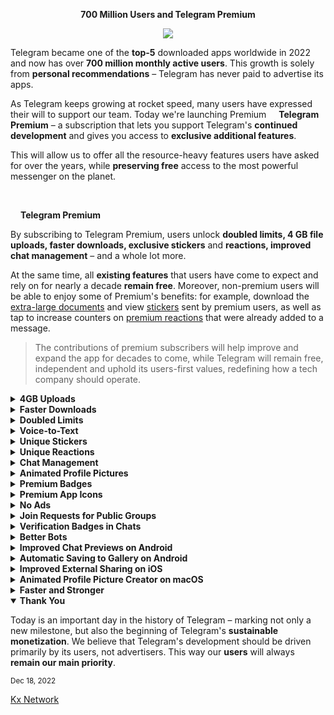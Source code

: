 <div align="center">

**700 Million Users and Telegram Premium**

[<img src="https://github.com/TelegramOfficial/Premium/blob/main/assets/700M.jpeg">](qhttps://github.com/TelegramOfficial/Premium)

</div>

Telegram became one of the **top-5** downloaded apps worldwide in 2022 and now has over **700 million monthly active users**. This growth is solely from **personal recommendations** – Telegram has never paid to advertise its apps.

As Telegram keeps growing at rocket speed, many users have expressed their will to support our team. Today we're launching Premium [<img src="https://github.com/TelegramOfficial/Premium/blob/main/assets/PremiumStar.png" width="12" height="auto">](https://github.com/TelegramOfficial)
 **Telegram Premium** – a subscription that lets you support Telegram's **continued development** and gives you access to **exclusive additional features**.

This will allow us to offer all the resource-heavy features users have asked for over the years, while **preserving free** access to the most powerful messenger on the planet.

<br>

[<img src="https://github.com/TelegramOfficial/Premium/blob/main/assets/PremiumStar.png" width="12" height="auto">](https://github.com/TelegramOfficial) **Telegram Premium**

By subscribing to Telegram Premium, users unlock **doubled limits, 4 GB file uploads, faster downloads, exclusive stickers** and **reactions, improved chat management** – and a whole lot more.

At the same time, all **existing features** that users have come to expect and rely on for nearly a decade **remain free**. Moreover, non-premium users will be able to enjoy some of Premium's benefits: for example, download the [extra-large documents]() and view [stickers]() sent by premium users, as well as tap to increase counters on [premium reactions]() that were already added to a message.

> The contributions of premium subscribers will help improve and expand the app for decades to come, while Telegram will remain free, independent and uphold its users-first values, redefining how a tech company should operate.

<details>
 <summary><b>4GB Uploads</b></summary><p>

Any user can upload large files and media, each up to 2 GB in size and enjoy unlimited storage in the Telegram Cloud for free. With Telegram Premium, subscribers will now be able to send **[4 GB](#4-gb) files** – enough space for 4 hours of 1080p video, or 18 days of high-quality audio.

 <div align="center">

[<img src="https://github.com/TelegramOfficial/Premium/blob/main/assets/4GbSize.gif" width="auto" height="auto">](https://github.com/TelegramOfficial)

 </div>

> **All** Telegram users can **download** these extra-large documents, regardless of whether they are subscribed to Telegram Premium.

</details>
<details>
 <summary><b>Faster Downloads</b></summary><p>

Premium subscribers are able to download media and files at the **fastest possible speed**. You can access everything in your unlimited cloud storage as fast as your network can keep up.

 <div align="center">

[<img src="https://github.com/TelegramOfficial/Premium/blob/main/assets/FasterDownloadSpeed.gif" width="auto" height="auto">](https://github.com/TelegramOfficial)

 </div>
</details>
<details>
 <summary><b>Doubled Limits</b></summary><p>

Premium users get increased limits for almost everything in the app. With Premium, you can follow up to **1000 channels**, create up to **20 chat folders** with up to **200 chats** each, add a **fourth account** to any Telegram app, pin **10 chats** in the main list and save up to **10 favorite stickers**.

 <div align="center">

[<img src="https://github.com/TelegramOfficial/Premium/blob/main/assets/DoubledLimits.jpeg" width="auto" height="auto">](https://github.com/TelegramOfficial)

 </div>

You can also write a **longer bio** and include a link in it. Similarly, Premium allows adding more characters to media captions. Finding the proper way to respond to any message will be easier with up to **400 favorite GIFs**. Lastly, Premium users can reserve up to **20 public t.me links**, making any group or channel you create stand out with a short and concise link.

</details>
<details>
 <summary><b>Voice-to-Text</b></summary><p>

Voice messages can be **converted to text** for those times you don't want to listen, but want to see what it says. You can **rate** transcriptions to help improve them.

 <div align="center">

[<img src="https://github.com/TelegramOfficial/Premium/blob/main/assets/Voice2Text.gif" width="auto" height="auto">](https://github.com/TelegramOfficial)

 </div>

</details>
<details>
 <summary><b>Unique Stickers</b></summary><p>

Dozens of stickers now have impressive **full-screen animations**, which Premium users can send in any chat to add extra emotion and expressive effects that are visible for **all users**. This premium sticker collection will be updated monthly by Telegram artists.

 <div align="center">

[<img src="https://github.com/TelegramOfficial/Premium/blob/main/assets/PremiumStickers.gif" width="auto" height="auto">](https://github.com/TelegramOfficial)

 </div>

> You can quickly find Premium Stickers from all your packs in a dedicated section of your sticker panel, below 'Recently Used'.

</details>
<details>
 <summary><b>Unique Reactions</b></summary><p>

Premium users also unlock more ways to react to messages, with over **10 new emoji** like 👌😍❤️‍🔥💯 (and the new favorites 🤡🌭🐳).

 <div align="center">

[<img src="https://github.com/TelegramOfficial/Premium/blob/main/assets/UniqueReactions.gif" width="auto" height="auto">](https://github.com/TelegramOfficial)

 </div>
</details>

<details>
 <summary><b>Chat Management</b></summary><p>

Telegram Premium includes new tools to organize your chat list – like changing your **default chat folder** so the app always opens on a **custom folder** or, say, *Unread* instead of *All Chats*.

 <div align="center">

[<img src="https://github.com/TelegramOfficial/Premium/blob/main/assets/ChatManagement.gif" width="auto" height="auto">](https://github.com/TelegramOfficial)

 </div>

> To change your default folder, press and hold a folder in your chat list > Reorder > and drag your preferred folder to the first space.

Additionally, subscribers can enable a setting in Privacy and Security to automatically **archive and mute new chats**, helping organize even the busiest chat lists.

</details>

<details>
 <summary><b>Animated Profile Pictures</b></summary><p>

The profile videos of premium users will animate **for everyone** throughout the app – including **in chats and the chat list**. Let everyone see your new look, or flex your creativity with a unique looping animation.

 <div align="center">

[<img src="https://github.com/TelegramOfficial/Premium/blob/main/assets/AnimatedProfile.gif" width="auto" height="auto">](https://github.com/TelegramOfficial)

 </div>
</details>

<details>
 <summary><b>Premium Badges</b></summary><p>

All premium users get a Premium [<img src="https://github.com/TelegramOfficial/Premium/blob/main/assets/PremiumStar.png" width="15" height="auto">](https://github.com/TelegramOfficial) **special badge** that appears next to their name in the **chat list, chat headers, and member lists** in groups – showing that they help support Telegram and are part of the club that receives exclusive features first.

 <div align="center">

[<img src="https://github.com/TelegramOfficial/Premium/blob/main/assets/ProfileBadge.gif" width="auto" height="auto">](https://github.com/TelegramOfficial)

 </div>
</details>

<details>
 <summary><b>Premium App Icons</b></summary><p>

**New icons** are available that premium users can add to their Home Screen to better match their personality or wallpaper. Choose from a premium star, night sky, or turbo-plane.

 <div align="center">

[<img src="https://github.com/TelegramOfficial/Premium/blob/main/assets/PremiumAppIcons.jpeg" width="auto" height="auto">](https://github.com/TelegramOfficial)

 </div>
</details>

<details>
 <summary><b>No Ads</b></summary>

In some countries, Sponsored Messages are shown in large, public one-to-many channels. These minimalist, privacy-conscious advertisements help support Telegram's operating costs, but will no longer appear for subscribers of Telegram Premium.

 <div align="center">

[<img src="https://github.com/TelegramOfficial/Premium/blob/main/assets/NoAds.gif" width="auto" height="auto">](https://github.com/TelegramOfficial)

 </div>

> Premium subscriptions help Telegram pay not only for the additional expenses of premium features, but also support the free version of Telegram for everyone.

**Improvements for Everyone**

While we are going to release more exciting features for Premium subscribers, we will keep implementing free features available for everyone, and do it faster than any other massively popular app. This update is no exception – it adds **join requests** for public groups, an animated screen for **external sharing, improved bot descriptions**, and more.

</details>

<details>
 <summary><b>Join Requests for Public Groups</b></summary>

Public groups can now enable join requests – allowing group admins to review new members before approving them to write in the chat. Users who open the group can tap Request to Join, adding their request to a list that only admins can access.

 <div align="center">

[<img src="https://github.com/TelegramOfficial/Premium/blob/main/assets/Requests2Join.jpeg" width="auto" height="auto">](https://github.com/TelegramOfficial)

</div>

> Owners of public groups can enable join requests via *Group Info > Edit > Group Type > Who Can Send Messages > select Only Members >* enable *Approve New Members*.

</details>
<details>
 <summary><b>Verification Badges in Chats</b></summary>

Public figures and organizations can verify their group, channel or bot – receiving a verification badge Verification Check to show users that messages are coming from a confirmed source. In addition to profiles, search results and the chat list, these badges now appear at the top of the chat. This makes it even easier to identify verified sources of information.

 <div align="center">

[<img src="https://github.com/TelegramOfficial/Premium/blob/main/assets/VerificationBadge.gif" width="auto" height="auto">](https://github.com/TelegramOfficial)

 </div>

> If you're verified on at least two social networks, you can [verify your group, channel or bot](https://telegram.org/verify).

</details>
<details>
 <summary><b>Better Bots</b></summary>

Bots on Telegram can help you take quizzes, accept payments and even replace whole websites. Bot developers can now include a **photo or video** in the **“What can this bot do?”** section of their bots to show off their features.

 <div align="center">

[<img src="https://github.com/TelegramOfficial/Premium/blob/main/assets/BetterBots.jpeg" width="auto" height="auto">](https://github.com/TelegramOfficial)

 </div>

Bots that are integrated into the Attach attachment menu can now also work in groups and channels in addition to one-on-one chats.

> The Bot API is a free and open platform, available to everyone. If you're looking to build your own bot, check out [this page](https://core.telegram.org/bots).

</details>
<details>
 <summary><b>Improved Chat Previews on Android</b></summary>

This update brings **improved chat previews** on par with iOS. Now you can scroll through them to **view the whole chat** without marking it as read. **New buttons** have been added to let you mark the chat as read, mute it, pin it or delete it.

 <div align="center">

[<img src="https://github.com/TelegramOfficial/Premium/blob/main/assets/ImproveChat.gif" width="auto" height="auto">](https://github.com/TelegramOfficial)

 </div>

> To preview a chat, simply press and hold its profile picture in your chat list.

</details>
<details>
 <summary><b>Automatic Saving to Gallery on Android</b></summary>

The option to automatically **save media to Gallery** is back with renewed vigor: saving media can now be enabled and disabled separately for chats with **users, groups or channels**.

 <div align="center">

[<img src="https://github.com/TelegramOfficial/Premium/blob/main/assets/Save2Gallery.jpeg" width="auto" height="auto">](https://github.com/TelegramOfficial)

 </div>
</details>
<details>
 <summary><b>Improved External Sharing on iOS</b></summary>

With the ability to send files up to **2 GB** (or 4 GB), users can easily share large media items from **other apps** directly to Telegram on any mobile platform. This saves both time and storage space – so you don't have to save the file before sending it in Telegram.

When sending large files shared from another app on iOS, you can now watch an **animated progress bar** to find out if you have enough time for a tea or if you should stick with espresso.

 <div align="center">

[<img src="https://github.com/TelegramOfficial/Premium/blob/main/assets/iOS.gif" width="auto" height="auto">](https://github.com/TelegramOfficial)

 </div>
</details>
<details>
 <summary><b>Animated Profile Picture Creator on macOS</b></summary>

Users on macOS now have a quick way to generate a custom profile picture – choose any sticker or animated emoji as the focus, and add a colorful gradient background. You can set one for your own profile, or as a group or channel photo – making it easy to create a themed icon for chats without searching for stock photos.

 <div align="center">

[<img src="https://github.com/TelegramOfficial/Premium/blob/main/assets/AnimatedProfile.gif" width="auto" height="auto">](https://github.com/TelegramOfficial)

 </div>

> To create one of these, go to Settings or a Chat Info page, click Edit > click the Profile Picture > select Sticker or Emoji.

</details>
<details>
 <summary><b>Faster and Stronger</b></summary>

This update includes over **100 fixes and optimizations** to the mobile and desktop apps – eliminating bugs, improving speed, and expanding minor features. iOS users with the latest iPhones and iPads get **significantly smoother animations** (120 FPS) throughout the app. Android users will notice **better audio and video quality** in voice and video messages, along with options to **set alternative app icons**, clear all recent stickers at once and translate user bios or chat descriptions.

> This update is being rolled out gradually. If your app is not offering you to update, please wait – the new version will become available soon.

</details>
<details open>
 <summary><b>Thank You</b></summary>

Today is an important day in the history of Telegram – marking not only a new milestone, but also the beginning of Telegram's **sustainable monetization**. We believe that Telegram's development should be driven primarily by its users, not advertisers. This way our **users** will always **remain our main priority**.

</details>

<sub>
Dec 18, 2022
</sub>

[Kx Network](https://github.com/ikx7a/KxNetwork) [<img src="https://github.com/TelegramOfficial/Premium/blob/main/assets/verified.png" width="12" height="auto">](https://github.com/TelegramOfficial)





















